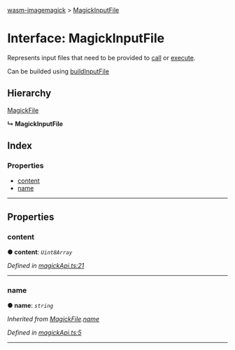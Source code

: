 [wasm-imagemagick](../README.md) > [MagickInputFile](../interfaces/magickinputfile.md)

# Interface: MagickInputFile

Represents input files that need to be provided to [call](../#call) or [execute](https://github.com/KnicKnic/WASM-ImageMagick/tree/master/apidocs#execute).

Can be builded using [buildInputFile](../#buildinputfile)

## Hierarchy

 [MagickFile](magickfile.md)

**↳ MagickInputFile**

## Index

### Properties

* [content](magickinputfile.md#content)
* [name](magickinputfile.md#name)

---

## Properties

<a id="content"></a>

###  content

**● content**: *`Uint8Array`*

*Defined in [magickApi.ts:21](https://github.com/KnicKnic/WASM-ImageMagick/blob/866c245/src/magickApi.ts#L21)*

___
<a id="name"></a>

###  name

**● name**: *`string`*

*Inherited from [MagickFile](magickfile.md).[name](magickfile.md#name)*

*Defined in [magickApi.ts:5](https://github.com/KnicKnic/WASM-ImageMagick/blob/866c245/src/magickApi.ts#L5)*

___

